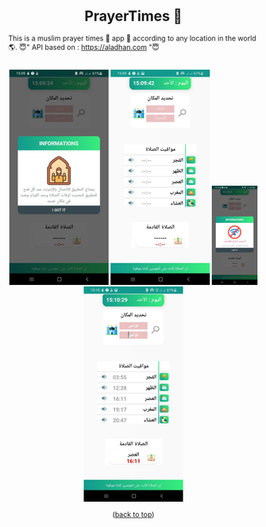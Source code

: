 
<div id="top"></div>
<h1 align="center"> PrayerTimes 🕌 </h1>

This is a muslim prayer times 🕌 app 📱 according to any location in the world 🌎.
😇" API based on : https://aladhan.com "😇<br/> 
<br/>


<p align=center>
    <div align="center">
     <img  width = "200px" src ="1.jpg"/>
      <img  width = "200px" src="2.jpg" />
      <img  height="200px" src="3.jpg"/>
      <br>
       <img  width = "200px" src ="4.jpg"/>
    </div>
</p>



<p align="center">(<a href="#top">back to top</a>)</p>
